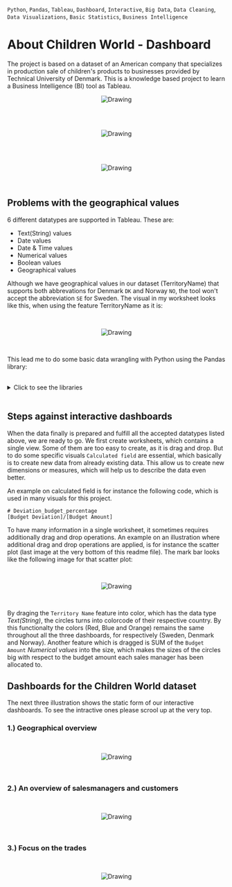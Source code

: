`Python`, `Pandas`, `Tableau`, `Dashboard`, `Interactive`, `Big Data`, `Data Cleaning`, `Data Visualizations`, `Basic Statistics`, `Business Intelligence`

# About Children World - Dashboard
The project is based on a dataset of an American company that specializes in production sale of children's products to businesses 
provided by Technical University of Denmark. This is a knowledge based project to learn a Business Intelligence (BI) tool as Tableau.
<br>
<p align="center"> <img src="./git_image/geographical_to_convert.gif" alt="Drawing"/> </p>
<br>

<br>
<p align="center"> <img src="./git_image/manager_and_customer_overview.gif" alt="Drawing"/> </p>
<br>

<br>
<p align="center"> <img src="./git_image/focus_on_trades.gif" alt="Drawing"/> </p>
<br>

## Problems with the geographical values

6 different datatypes are supported in Tableau. These are:

- Text(String) values 
- Date values
- Date & Time values
- Numerical values
- Boolean values
- Geographical values

Although we have geographical values in our dataset (TerritoryName) that supports both abbrevations for Denmark `DK` and Norway `NO`, the tool won't accept the abbreviation `SE` for Sweden. The visual in my worksheet looks like this, when using the feature TerritoryName as it is: 

<br>
<p align="center"> <img src="./git_image/raw_country_name_problem.png" alt="Drawing"/> </p>
<br>

This lead me to do some basic data wrangling with Python using the Pandas library:

<br>

<details>
<summary>Click to see the libraries</summary>

```python
# Import relevant library
import pandas as pd

# Load the raw data
df = pd.read_excel('data.xlsx')

# Correcting from abbreviation to full country name. To make tableau understand it.
df.loc[df['TerritoryName'] == "SE", 'TerritoryName'] = "Sweden"
df.loc[df['TerritoryName'] == "DK", 'TerritoryName'] = "Denmark"
df.loc[df['TerritoryName'] == "NO", 'TerritoryName'] = "Norway"

# Outputing the corrected dataframe as excel file
df.to_excel("cleaned_data.xlsx")  
```

</details>

<br>

## Steps against interactive dashboards

When the data finally is prepared and fulfill all the accepted datatypes listed above, we are ready to go. We first create worksheets, which contains a single view. Some of them are too easy to create, as it is drag and drop. But to do some specific visuals `Calculated field` are essential, which basically is to create new data from already existing data. This allow us to create new dimensions or measures, which will help us to describe the data even better. 

An example on calculated field is for instance the following code, which is used in many visuals for this project. 
```
# Deviation_budget_percentage
[Budget Deviation]/[Budget Amount]
```

To have many information in a single worksheet, it sometimes requires additionally drag and drop operations. An example on an illustration where additional drag and drop operations are applied, is for instance the scatter plot (last image at the very bottom of this readme file). The mark bar looks like the following image for that scatter plot:

<br>
<p align="center"> <img src="./git_image/additional_drag_drop.png" alt="Drawing"/> </p>
<br>

By draging the `Territory Name` feature into color, which has the data type *Text(String)*, the circles turns into colorcode of their respective country. By this functionalty the colors (Red, Blue and Orange) remains the same throughout all the three dashboards, for respectively (Sweden, Denmark and Norway). Another feature which is dragged is SUM of the `Budget Amount` *Numerical values* into the size, which makes the sizes of the circles big with respect to the budget amount each sales manager has been allocated to.  



## Dashboards for the Children World dataset

The next three illustration shows the static form of our interactive dashboards. To see the intractive ones please scrool up at the very top.


### 1.) Geographical overview

<br>
<p align="center"> <img src="./git_image/geographical_overview.png" alt="Drawing"/> </p>
<br>

### 2.) An overview of salesmanagers and customers

<br>
<p align="center"> <img src="./git_image/manager_and_customer_overview.png" alt="Drawing"/> </p>
<br>


### 3.) Focus on the trades 

<br>
<p align="center"> <img src="./git_image/focus_on_trades.png" alt="Drawing"/> </p>
<br>










